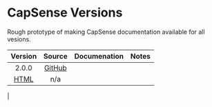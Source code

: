 

# CapSense Versions

Rough prototype of making CapSense documentation available for all vesions.




| Version | Source | Documenation | Notes |
| :-----: | :----: | :----------: | :---: |
| 2.0.0   | [GitHub](https://github.com/cypresssemiconductorco/capsense/tree/release-v2.0.0) |
[HTML](https://cypresssemiconductorco.github.io/capsense/capsense_api_reference_manual/html/index.html) | n/a
|

